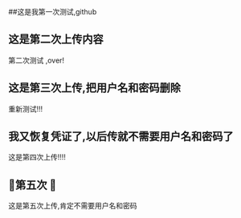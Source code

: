 ##这是我第一次测试,github

## 这是第二次上传内容

第二次测试 ,over!

## 这是第三次上传,把用户名和密码删除

重新测试!!!

## 我又恢复凭证了,以后传就不需要用户名和密码了

这是第四次上传!!!!

## :tada:第五次  :tada:

这是第五次上传,肯定不需要用户名和密码